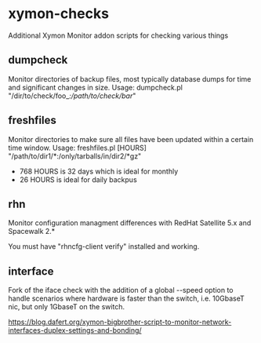 # xymon-checks
Additional Xymon Monitor addon scripts for checking various things

## dumpcheck
Monitor directories of backup files, most typically database dumps for time and significant changes in size.
Usage: dumpcheck.pl "/dir/to/check/foo_*:/path/to/check/bar*"

## freshfiles
Monitor directories to make sure all files have been updated within a certain time window.
Usage: freshfiles.pl [HOURS] "/path/to/dir1/*:/only/tarballs/in/dir2/*gz"
- 768 HOURS is 32 days which is ideal for monthly
- 26 HOURS is ideal for daily backpus


## rhn
Monitor configuration managment differences with RedHat Satellite 5.x and Spacewalk 2.*

You must have "rhncfg-client verify" installed and working.

## interface
Fork of the iface check with the addition of a global --speed option to handle scenarios where hardware is faster than the switch, i.e. 10GbaseT nic, but only 1GbaseT on the switch.

https://blog.dafert.org/xymon-bigbrother-script-to-monitor-network-interfaces-duplex-settings-and-bonding/
